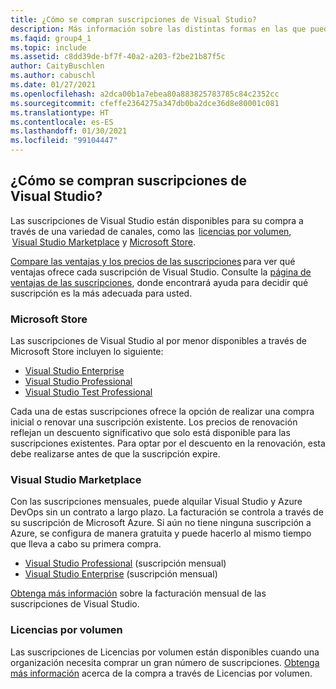 ```yaml
---
title: ¿Cómo se compran suscripciones de Visual Studio?
description: Más información sobre las distintas formas en las que puede comprar suscripciones de Visual Studio
ms.faqid: group4_1
ms.topic: include
ms.assetid: c8dd39de-bf7f-40a2-a203-f2be21b87f5c
author: CaityBuschlen
ms.author: cabuschl
ms.date: 01/27/2021
ms.openlocfilehash: a2dca00b1a7ebea80a883825783785c84c2352cc
ms.sourcegitcommit: cfeffe2364275a347db0ba2dce36d8e80001c081
ms.translationtype: HT
ms.contentlocale: es-ES
ms.lasthandoff: 01/30/2021
ms.locfileid: "99104447"
---
```

## <a name="how-do-i-purchase-visual-studio-subscriptions"></a>¿Cómo se compran suscripciones de Visual Studio?
Las suscripciones de Visual Studio están disponibles para su compra a través de una variedad de canales, como las  [licencias por volumen](https://www.microsoft.com/licensing/default),  [Visual Studio Marketplace](https://marketplace.visualstudio.com/subscriptions) y [Microsoft Store](https://www.microsoft.com/store/collections/visualstudio).  

[Compare las ventajas y los precios de las suscripciones](https://visualstudio.microsoft.com/vs/pricing/) para ver qué ventajas ofrece cada suscripción de Visual Studio. Consulte la [página de ventajas de las suscripciones](https://visualstudio.microsoft.com/vs/benefits/), donde encontrará ayuda para decidir qué suscripción es la más adecuada para usted.   

### <a name="microsoft-store"></a>Microsoft Store
Las suscripciones de Visual Studio al por menor disponibles a través de Microsoft Store incluyen lo siguiente: 
- [Visual Studio Enterprise](https://www.microsoft.com/p/visual-studio-enterprise-subscription/dg7gmgf0dst4?activetab=pivot%3aoverviewtab) 
- [Visual Studio Professional](https://www.microsoft.com/p/visual-studio-professional-subscription/dg7gmgf0dst3?activetab=pivot%3aoverviewtab) 
- [Visual Studio Test Professional](https://www.microsoft.com/p/visual-studio-test-professional-subscription/dg7gmgf0dst6?activetab=pivot%3aoverviewtab) 

Cada una de estas suscripciones ofrece la opción de realizar una compra inicial o renovar una suscripción existente. Los precios de renovación reflejan un descuento significativo que solo está disponible para las suscripciones existentes. Para optar por el descuento en la renovación, esta debe realizarse antes de que la suscripción expire. 

### <a name="visual-studio-marketplace"></a>Visual Studio Marketplace 
Con las suscripciones mensuales, puede alquilar Visual Studio y Azure DevOps sin un contrato a largo plazo. La facturación se controla a través de su suscripción de Microsoft Azure. Si aún no tiene ninguna suscripción a Azure, se configura de manera gratuita y puede hacerlo al mismo tiempo que lleva a cabo su primera compra.  
- [Visual Studio Professional](https://marketplace.visualstudio.com/items?itemName=ms.vs-professional-monthly) (suscripción mensual) 
- [Visual Studio Enterprise](https://marketplace.visualstudio.com/items?itemName=ms.vs-enterprise-monthly) (suscripción mensual) 
 
[Obtenga más información](https://docs.microsoft.com/visualstudio/subscriptions/vscloud-billing-faq) sobre la facturación mensual de las suscripciones de Visual Studio. 

### <a name="volume-licensing"></a>Licencias por volumen 
Las suscripciones de Licencias por volumen están disponibles cuando una organización necesita comprar un gran número de suscripciones. [Obtenga más información](https://www.microsoft.com/licensing/how-to-buy/how-to-buy) acerca de la compra a través de Licencias por volumen.  
